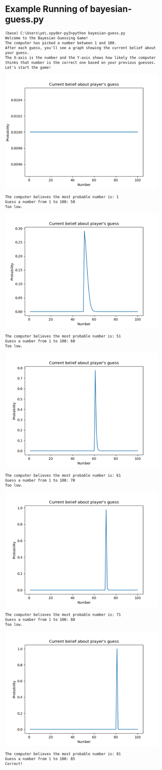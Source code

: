 # Example Running of bayesian-guess.py

```
(base) C:\Users\ye\.spyder-py3>python bayesian-guess.py
Welcome to the Bayesian Guessing Game!
The computer has picked a number between 1 and 100.
After each guess, you'll see a graph showing the current belief about your guess.
The X-axis is the number and the Y-axis shows how likely the computer thinks that number is the correct one based on your previous guesses.
Let's start the game!
```

<p align="center">
  <img width="500" src="https://github.com/ye-kyaw-thu/this-and-that/blob/main/python/fig/belief1.png" alt="Current belief about player's guess">
</p>

```
The computer believes the most probable number is: 1
Guess a number from 1 to 100: 50
Too low.
```

<p align="center">
  <img width="500" src="https://github.com/ye-kyaw-thu/this-and-that/blob/main/python/fig/belief2.png" alt="Current belief about player's guess">
</p>

```
The computer believes the most probable number is: 51
Guess a number from 1 to 100: 60
Too low.
```

<p align="center">
  <img width="500" src="https://github.com/ye-kyaw-thu/this-and-that/blob/main/python/fig/belief3.png" alt="Current belief about player's guess">
</p>

```
The computer believes the most probable number is: 61
Guess a number from 1 to 100: 70
Too low.
```

<p align="center">
  <img width="500" src="https://github.com/ye-kyaw-thu/this-and-that/blob/main/python/fig/belief4.png" alt="Current belief about player's guess">
</p>

```
The computer believes the most probable number is: 71
Guess a number from 1 to 100: 80
Too low.
```

<p align="center">
  <img width="500" src="https://github.com/ye-kyaw-thu/this-and-that/blob/main/python/fig/belief5.png" alt="Current belief about player's guess">
</p>

```
The computer believes the most probable number is: 81
Guess a number from 1 to 100: 85
Correct!
```

